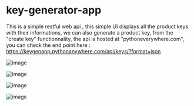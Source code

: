# key-generator-app

This is a simple restful web api , this simple UI displays all the product keys with their informations, we can also generate a product key, from the "create key" functionnality,
the api is hosted at "pythoneverywhere.com", you can check the end point here : https://keygenapp.pythonanywhere.com/api/keys/?format=json

![image](https://user-images.githubusercontent.com/24684849/132785837-2c419e58-fe7c-46a4-9054-0148684b4206.png)

![image](https://user-images.githubusercontent.com/24684849/132787193-78960275-ba2e-4acc-880c-7e42d0bb7e70.png)

![image](https://user-images.githubusercontent.com/24684849/132785872-6b1cfa46-aa68-4c61-9306-d333142d448a.png)

![image](https://user-images.githubusercontent.com/24684849/132785935-ee34638f-98bc-42d4-adea-42070a4f560a.png)
